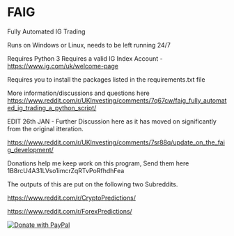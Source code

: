 # FAIG
Fully Automated IG Trading


Runs on Windows or Linux, needs to be left running 24/7

Requires Python 3
Requires a valid IG Index Account - https://www.ig.com/uk/welcome-page

Requires you to install the packages listed in the requirements.txt file

More information/discussions and questions here
https://www.reddit.com/r/UKInvesting/comments/7q67cw/faig_fully_automated_ig_trading_a_python_script/

EDIT 26th JAN - Further Discussion here as it has moved on significantly from the original itteration.

https://www.reddit.com/r/UKInvesting/comments/7sr88q/update_on_the_faig_development/


Donations help me keep work on this program, Send them here
1B8rcU4A31LVso1imcrZqRTvPoRfhdhFea

The outputs of this are put on the following two Subreddits.

https://www.reddit.com/r/CryptoPredictions/

https://www.reddit.com/r/ForexPredictions/

<a href="https://www.paypal.com/cgi-bin/webscr?cmd=_s-xclick&hosted_button_id=WQ6V6K8ZY6D84">
  <img src="https://www.paypalobjects.com/en_US/GB/i/btn/btn_donateCC_LG.gif" alt="Donate with PayPal" />
</a>


